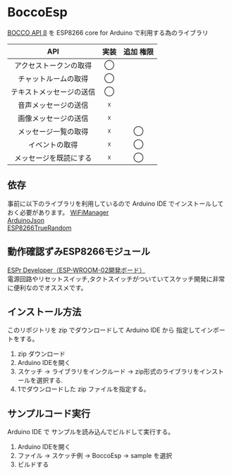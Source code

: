 # BoccoEsp
[BOCCO API β](http://api-docs.bocco.me/index.html)  を ESP8266 core for Arduino で利用する為のライブラリ

| API | 実装 | 追加 権限 |
|:-----------:|:------------:|:------------:|
| アクセストークンの取得 | ◯ |  |
| チャットルームの取得 | ◯ |  |
| テキストメッセージの送信 | ◯ |  |
| 音声メッセージの送信 | ☓ |  |
| 画像メッセージの送信 | ☓ |  |
| メッセージ一覧の取得  | ☓ | ◯ |
| イベントの取得 | ☓ | ◯ |
| メッセージを既読にする | ☓ | ◯ |

## 依存
事前に以下のライブラリを利用しているので Arduino IDE でインストールしておく必要があります。
[WiFiManager](https://github.com/tzapu/WiFiManager)  
[ArduinoJson](https://github.com/bblanchon/ArduinoJson)  
[ESP8266TrueRandom](https://github.com/marvinroger/ESP8266TrueRandom)  

## 動作確認ずみESP8266モジュール
[ESPr Developer（ESP-WROOM-02開発ボード）](http://amzn.to/2f6g4zw)  
電源回路やリセットスイッチ,タクトスイッチがついていてスケッチ開発に非常に便利なのでオススメです。

## インストール方法
このリポジトリを zip でダウンロードして Arduino IDE から 指定してインポートをする。  
1. zip ダウンロード 
2. Arduino IDEを開く
3. スケッチ → ライブラリをインクルード → zip形式のライブラリをインストールを選択する.
4. 1でダウンロードした zip ファイルを指定する。

## サンプルコード実行
Arduino IDE で サンプルを読み込んでビルドして実行する。  
1. Arduino IDEを開く  
2. ファイル → スケッチ例 → BoccoEsp → sample を選択  
3. ビルドする



